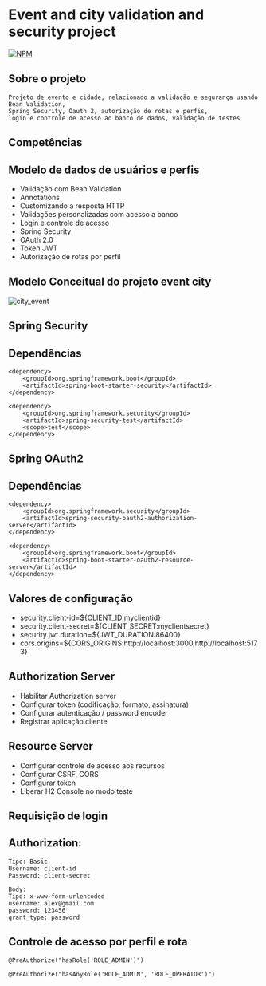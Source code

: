 # Event and city validation and security project
[![NPM](https://img.shields.io/npm/l/react)](https://github.com/luquinhas29/validacao_e_seguranca/edit/main/LICENSE)

## Sobre o projeto
```
Projeto de evento e cidade, relacionado a validação e segurança usando Bean Validation,
Spring Security, Oauth 2, autorização de rotas e perfis,
login e controle de acesso ao banco de dados, validação de testes
```

## Competências
## Modelo de dados de usuários e perfis
- Validação com Bean Validation
- Annotations
- Customizando a resposta HTTP
- Validações personalizadas com acesso a banco
- Login e controle de acesso
- Spring Security
- OAuth 2.0
- Token JWT
- Autorização de rotas por perfil

## Modelo Conceitual do projeto event city
  ![city_event](https://github.com/luquinhas29/validacao_e_seguranca/assets/108932706/74677607-bc37-46bd-bbe7-529a502b25ef)

## Spring Security
## Dependências
```
<dependency>
	<groupId>org.springframework.boot</groupId>
	<artifactId>spring-boot-starter-security</artifactId>
</dependency>

<dependency>
	<groupId>org.springframework.security</groupId>
	<artifactId>spring-security-test</artifactId>
	<scope>test</scope>
</dependency>
```

## Spring OAuth2
## Dependências
```
<dependency>
	<groupId>org.springframework.security</groupId>
	<artifactId>spring-security-oauth2-authorization-server</artifactId>
</dependency>

<dependency>
	<groupId>org.springframework.boot</groupId>
	<artifactId>spring-boot-starter-oauth2-resource-server</artifactId>
</dependency>
```

## Valores de configuração
- security.client-id=${CLIENT_ID:myclientid}
- security.client-secret=${CLIENT_SECRET:myclientsecret}
- security.jwt.duration=${JWT_DURATION:86400}
- cors.origins=${CORS_ORIGINS:http://localhost:3000,http://localhost:5173}

## Authorization Server
- Habilitar Authorization server
- Configurar token (codificação, formato, assinatura)
- Configurar autenticação / password encoder
- Registrar aplicação cliente

## Resource Server
- Configurar controle de acesso aos recursos
- Configurar CSRF, CORS
- Configurar token
- Liberar H2 Console no modo teste

## Requisição de login
## Authorization:
```
Tipo: Basic
Username: client-id
Password: client-secret

Body:
Tipo: x-www-form-urlencoded
username: alex@gmail.com
password: 123456
grant_type: password
```
## Controle de acesso por perfil e rota
```
@PreAuthorize("hasRole('ROLE_ADMIN')")

@PreAuthorize("hasAnyRole('ROLE_ADMIN', 'ROLE_OPERATOR')")
```


